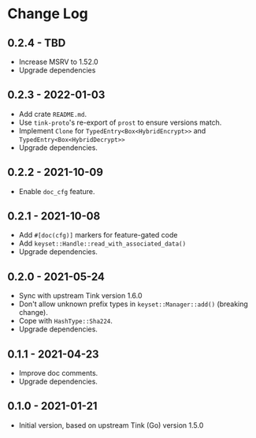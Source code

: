# Change Log

## 0.2.4 - TBD

- Increase MSRV to 1.52.0
- Upgrade dependencies

## 0.2.3 - 2022-01-03

- Add crate `README.md`.
- Use `tink-proto`'s re-export of `prost` to ensure versions match.
- Implement `Clone` for `TypedEntry<Box<HybridEncrypt>>` and `TypedEntry<Box<HybridDecrypt>>`
- Upgrade dependencies.

## 0.2.2 - 2021-10-09

- Enable `doc_cfg` feature.

## 0.2.1 - 2021-10-08

- Add `#[doc(cfg)]` markers for feature-gated code
- Add `keyset::Handle::read_with_associated_data()`
- Upgrade dependencies.

## 0.2.0 - 2021-05-24

- Sync with upstream Tink version 1.6.0
- Don't allow unknown prefix types in `keyset::Manager::add()` (breaking change).
- Cope with `HashType::Sha224`.
- Upgrade dependencies.

## 0.1.1 - 2021-04-23

- Improve doc comments.
- Upgrade dependencies.

## 0.1.0 - 2021-01-21

- Initial version, based on upstream Tink (Go) version 1.5.0
